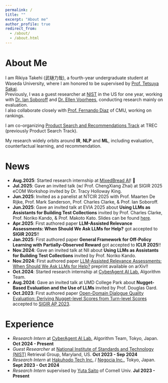 ```yaml
---
permalink: /
title: ""
excerpt: "About me"
author_profile: true
redirect_from:
  - /about/
  - /about.html
---
```


# About Me
I am Rikiya Takehi (武樋力哉), a fourth-year undergraduate student at Waseda University, where I am honored to be supervised by [Prof. Tetsuya Sakai](http://sakailab.com/tetsuya/). <br> Previously, I was a guest researcher at [NIST](nist.gov) in the US for one year, working with [Dr. Ian Soboroff](https://www.nist.gov/people/ian-soboroff) and [Dr. Ellen Voorhees](https://www.nist.gov/people/ellen-m-voorhees), conducting research mainly on evaluation.<br> I also collaborate closely with [Prof. Fernando Diaz](https://841.io/) of CMU, working on rankings. 

I am co-organizing [Product Search and Recommendations Track](https://trec-product-search.github.io/index.html) at TREC (previously Product Search Track).

My research widely orbits around **IR**, **NLP** and **ML**, including evaluation, counterfactual learning, and recommendation.

# News
- **Aug.2025**: Started research internship at [MixedBread AI](https://www.mixedbread.com/)! 🍞
- **Jul.2025**: Gave an invited talk (w/ Prof. ChengXiang Zhai) at SIGIR 2025 eCOM Workshop invited by Dr. Tracy Holloway King.
- **Jun.2025**: Invited as a panelist at NTCIR 2025 with Prof. Maarten De Rijke, Prof. Mark Sanderson, Prof. Charles Clarke, & Prof. Ian Soboroff.
- **Jun.2025**: Gave an invited talk at EVIA 2025 about **Using LLMs as Assistants for Building Test Collections** invited by Prof. Charles Clarke, Prof. Noriko Kando, & Prof. Makoto Kato. Slides can be found [here](https://drive.google.com/file/d/1aoF8ZOxFj3EcjXyw07yiDztj5HP_xbYf/view?usp=sharing).
- **Apr.2025**: First authored paper **LLM-Assisted Relevance Assessments: When Should We Ask LLMs for Help?** got accepted to **SIGIR 2025**!!
- **Jan.2025**: First authored paper **General Framework for Off-Policy Learning with Partially-Observed Reward** got accepted to **ICLR 2025**!!
- **Nov.2024**: Gave an invited talk at NII about **Using LLMs as Assistants for Building Test Collections** invited by Prof. Noriko Kando.
- **Nov.2024**: First authored paper [LLM-Assisted Relevance Assessments: When Should We Ask LLMs for Help?](https://arxiv.org/abs/2411.06877) preprint available on arXiv!!
- **Oct.2024**: Started research internship at [CyberAgent AI Lab.](https://www.cyberagent.co.jp/en/service/ai/) Algorithm Team.
- **Aug.2024**: Gave an invited talk at UMD College Park about **Nugget-Based Evaluation and the Use of LLMs** invited by Prof. Douglas Oard.
- **Oct.2023**: First authored paper [Open-Domain Dialogue Quality Evaluation: Deriving Nugget-level Scores from Turn-level Scores](https://doi.org/10.48550/arXiv.2310.00410) accepted to [SIGIR AP 2023](http://www.sigir-ap.org/sigir-ap-2023/).

# Experience
- _Research Intern_ at [CyberAgent AI Lab.](https://www.cyberagent.co.jp/en/service/ai/) Algorithm Team, Tokyo, Japan. **Oct 2024 - Present**
- _Guest Researcher_ at [National Institute of Standards and Technology (NIST)](https://www.nist.gov/) Retrieval Group, Maryland, US. **Oct 2023 - Sep 2024**
- _Research Intern_ at [Hakuhodo Tech Inc.](https://www.hakuhodo-technologies.co.jp/) / [Negocia Inc.](https://negocia.jp/), Tokyo, Japan. **Sept 2023 - Oct 2024**
- _Research Intern_ supervised by [Yuta Saito](https://usait0.com/en/) of Cornell Univ. **Jul 2023 - Present**

<!--
# Education
- **Waseda University** (2021-)
  - 3rd-year B.A student at Computer Science and Communications Engineering (English-based major)

# Languages
Japanese (native), English (fluent: TOEFL 110), French (fluent: CEFR/DELF B2)
-->
